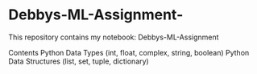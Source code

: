 # Debbys-ML-Assignment-
This repository contains my notebook:
Debbys-ML-Assignment 

Contents
Python Data Types (int, float, complex, string, boolean)
Python Data Structures (list, set, tuple, dictionary)

